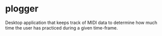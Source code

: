 # plogger

Desktop application that keeps track of MIDI data to determine how much time the user has practiced during a given time-frame.
